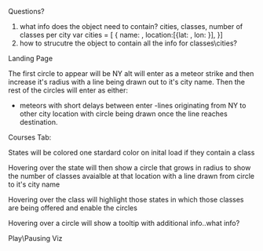 Questions?

1. what info does the object need to contain? cities, classes, number of classes per city
var cities = [ { name: , location:[{lat: , lon: }], }]
2. how to strucutre the object to contain all the info for classes\cities?

Landing Page

The first circle to appear will be NY aIt will enter as a meteor strike and then increase it's radius with a line being drawn out to it's city name. Then the rest of the circles will enter as either:
  - meteors with short delays between enter
  -lines originating from NY to other city location with circle being drawn once the line reaches destination.

Courses Tab:

States will be colored one stardard color on inital load if they contain a class

Hovering over the state will then show a circle that grows in radius to show the number of classes avaialble at that location with a line drawn from circle to it's city name

Hovering over the class will highlight those states in which those classes are being offered and enable the circles

Hovering over a circle will show a tooltip with additional info..what info?

Play\Pausing Viz
